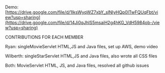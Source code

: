 Demo: [https://drive.google.com/file/d/1IksWyqWZ7xbY_slNIyHQp0ITwFQUqFbt/view?usp=sharing](https://drive.google.com/file/d/14Ji0qJhlS5msaiH2g4hKG_VdH5984ob-/view?usp=sharing)


CONTRIBUTIONS FOR EACH MEMBER

Ryan:
    singleMovieServlet HTML,JS and Java files, set up AWS, demo video

Wilberth:
    singleStarServlet HTML,JS and Java files, also wrote all CSS files

Both:
    MovieServlet HTML, JS, and Java files, resolved all github issues
    
    
